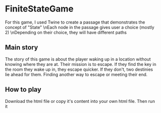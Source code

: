 # FiniteStateGame

For this game, I used Twine to create a passage that demonstrates the concept of "State"
\nEach node in the passage gives user a choice (mostly 2)
\nDepending on their choice, they will have different paths

## Main story

The story of this game is about the player waking up in a location without knowing where they are at. Their mission is to escape. If they find the key in the room they wake up in, they escape quicker. If they don't, two destinies lie ahead for them. Finding another way to escape or meeting their end.

## How to play

Download the html file or copy it's content into your own html file. Then run it
